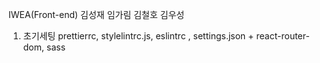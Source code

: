 IWEA(Front-end)
김성재
임가림
김철호
김우성

1. 초기세팅 prettierrc, stylelintrc.js, eslintrc , settings.json + react-router-dom, sass
